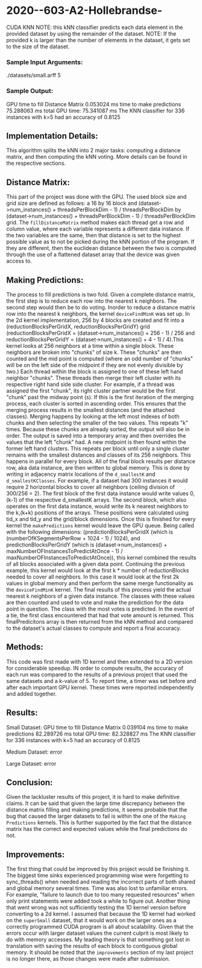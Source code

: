 # 2020--603-A2-Hollebrandse-
CUDA KNN
NOTE: this kNN classifier predicts each data element in the provided dataset by using the remainder of the dataset.
NOTE: If the provided k is larger than the number of elements in the dataset, it gets set to the size of the dataset.
### Sample Input Arguments:
./datasets/small.arff 5
### Sample Output:
GPU time to fill Distance Matrix 0.053024 ms
time to make predictions 75.288063 ms
total GPU time: 75.341087 ms
The KNN classifier for 336 instances with k=5 had an accuracy of 0.8125
## Implementation Details:
This algorithm splits the kNN into 2 major tasks: computing a distance matrix, and then computing the kNN voting. More details can be found in the respective sections.
## Distance Matrix:
This part of the project was done with the GPU. The used block size and grid size are defined as follows: a 16 by 16 block and (dataset->num_instances() + threadsPerBlockDim - 1) / threadsPerBlockDim by (dataset->num_instances() + threadsPerBlockDim - 1) / threadsPerBlockDim grid. The `fillDistanceMatrix` method makes each thread get a row and column value, where each variable represents a different data instance. If the two variables are the same, then that distance is set to the highest possible value as to not be picked during the kNN portion of the program. If they are different, then the euclidean distance between the two is computed through the use of a flattened dataset array that the device was given access to.
 
## Making Predictions:
The process to fill predictions is two fold. Given a complete distance matrix, the first step is to reduce each row into the nearest k neighbors. The second step would then be to do voting. Inorder to reduce a distance matrix row into the nearest k neighbors, the kernel `deviceFindMinK` was set up. In the 2d kernel implementation, 256 by 4 blocks are created and fit into a  (reductionBlocksPerGridX, reductionBlocksPerGridY) grid (reductionBlocksPerGridX = (dataset->num_instances() + 256 - 1) / 256 and reductionBlocksPerGridY = (dataset->num_instances() + 4 - 1) / 4).This kernel looks at 256 neighbors at a time within a single block. These neighbors are broken into "chunks" of size k. These "chunks" are then counted and the mid point is computed (where an odd number of "chunks" will be on the left side of the midpoint if they are not evenly divisible by two.) Each thread within the block is assigned to one of these left hand neighbor "chunks". These threads then merge their left cluster with its respective right hand side side cluster. For example, if a thread was assigned the first "chunk", its right cluster partner would be the first "chunk" past the midway point (s). If this is the first iteration of the merging process, each cluster is sorted in ascending order. This ensures that the merging process results in the smallest distances (and the attached classes). Merging happens by looking at the left most indexes of both chunks and then selecting the smaller of the two values. This repeats "k" times. Because these chunks are already sorted, the output will also be in order. The output is saved into a  temporary array and then overrides the values that the left "chunk" had. A new midpoint is then found within the former left hand clusters. This repeats per block until only a single cluster remains with the smallest distances and classes of its 256 neighbors. This happens in parallel for every block. All of the final block results per distance row, aka data instance, are then written to global memory. This is done by writing in adjacency matrix locations of the `d_smallestK` and `d_smallestKClasses`. For example, if a dataset had 300 instances it would require 2 horizontal blocks to cover all neighbors (ceiling division of 300/256 = 2). The first block of the first data instance would write values 0,(k-1) of the respective d_smallestK arrays. The second block, which also operates on the first data instance, would write its k nearest neighbors to the k,(k+k) positions of the arrays. These positions were calculated using tid_x and tid_y and the grid/block dimensions. Once this is finished for every kernel the `makePredictions` kernel would leave the GPU queue. Being called with the following dimensions: (predictionBlocksPerGridX (which is (numberOfKSegmentsPerRow + 1024 - 1) / 1024), and predictionBlocksPerGridY (which is (dataset->num_instances() + maxNumberOFInstancesToPredictAtOnce - 1) / maxNumberOFInstancesToPredictAtOnce)), this kernel combined the results of all blocks associated with a given data point. Continuing the previous example, this kernel would look at the first k * number of reductionBlocks needed to cover all neighbors. In this case it would look at the first 2k values in global memory and then perform the same merge functionality as the `deviceFindMinK` kernel. The final results of this process yield the actual nearest k neighbors of a given data instance. The classes with these values are then counted and used to vote and make the prediction for the data point in question. The class with the most votes is predicted. In the event of a tie, the first class encountered that had that vote amount is returned. This finalPredicitons array is then returned from the kNN method and compared to the dataset's actual classes to compute and report a final accuracy.
 
## Methods:
This code was first made with  1D kernel and then extended to a 2D version for considerable speedup. IN order to compute results, the accuracy of each run was compared to the results of a previous project that used the same datasets and a k-value of 5. To report time, a timer was set before and after each important GPU kernel. These times were reported independently and added together.
 
## Results:
Small Dataset:
GPU time to fill Distance Matrix 0.039104 ms
time to make predictions 82.289726 ms
total GPU time: 82.328827 ms
The KNN classifier for 336 instances with k=5 had an accuracy of 0.8125
 
Medium Dataset:
error
 
Large Dataset:
error
 
## Conclusion:
Given the lackluster results of this project, it is hard to make definitive claims. It can be said that given the large time discrepancy between the distance matrix filling and making predictions, it seems probable that the bug that caused the larger datasets to fail is within the one of the `Making Predictions` kernels. This is further supported by the fact that the distance matrix has the correct and expected values while the final predictions do not.
 
## Improvements:
The first thing that could be improved by this project would be finishing it. The biggest time sinks experienced programming wise were forgetting to sync_threads() when needed and reading the incorrect parts of both shared and global memory several times. Time was also lost to unfamiliar errors. For example, "failure to launch due to too many requested resources" when only print statements were added took a while to figure out. Another thing that went wrong was not sufficiently testing the 1D kernel version before converting to a 2d kernel. I assumed that because the 1D kernel had worked on the `superSmall` dataset, that it would work on the larger ones as a correctly programmed CUDA program is all about scalability. Given that the errors occur with larger dataset values the current culprit is most likely to do with memory accesses. My leading theory is that something got lost in translation with saving the results of each block to contiguous global memory. It should be noted that the `improvements` section of my last project is no longer there, as those changes were made after submission. 
 
 

